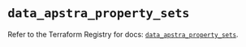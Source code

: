 # `data_apstra_property_sets`

Refer to the Terraform Registry for docs: [`data_apstra_property_sets`](https://registry.terraform.io/providers/juniper/apstra/0.94.0/docs/data-sources/property_sets).
